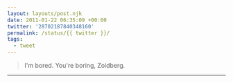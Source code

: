 ```yaml
---
layout: layouts/post.njk
date: 2011-01-22 06:35:09 +00:00
twitter: '28702187840348160'
permalink: /status/{{ twitter }}/
tags: 
  - tweet
---
```


> I'm bored. You're boring, Zoidberg.

---
